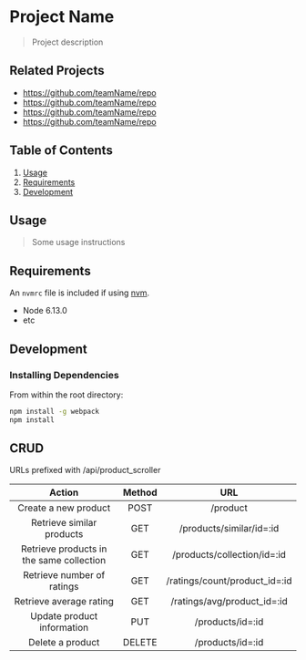 # Project Name

> Project description

## Related Projects

  - https://github.com/teamName/repo
  - https://github.com/teamName/repo
  - https://github.com/teamName/repo
  - https://github.com/teamName/repo

## Table of Contents

1. [Usage](#Usage)
1. [Requirements](#requirements)
1. [Development](#development)

## Usage

> Some usage instructions

## Requirements

An `nvmrc` file is included if using [nvm](https://github.com/creationix/nvm).

- Node 6.13.0
- etc

## Development

### Installing Dependencies

From within the root directory:

```sh
npm install -g webpack
npm install
```
## CRUD

URLs prefixed with /api/product_scroller

| Action          | Method           | URL   |
| :-------------: |:----------------:|:-----:|
| Create a new product | POST | /product |
| Retrieve similar products  | GET | /products/similar/id=:id |
| Retrieve products in the same collection | GET | /products/collection/id=:id |
| Retrieve number of ratings | GET | /ratings/count/product_id=:id |
| Retrieve average rating | GET | /ratings/avg/product_id=:id |
| Update product information  | PUT | /products/id=:id|
| Delete a product | DELETE | /products/id=:id |
